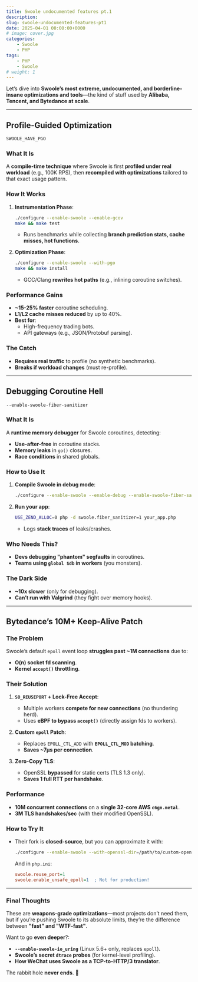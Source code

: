 ```yaml
---
title: Swoole undocumented features pt.1
description: 
slug: swoole-undocumented-features-pt1
date: 2025-04-01 00:00:00+0000
# image: cover.jpg
categories:
    - Swoole
    - PHP
tags:
    - PHP
    - Swoole
# weight: 1
---
```


Let’s dive into **Swoole’s most extreme, undocumented, and borderline-insane optimizations and tools**—the kind of stuff used by **Alibaba, Tencent, and Bytedance at scale**.  

---

## Profile-Guided Optimization

`SWOOLE_HAVE_PGO`

### **What It Is**  
A **compile-time technique** where Swoole is first **profiled under real workload** (e.g., 100K RPS), then **recompiled with optimizations** tailored to that exact usage pattern.  

### **How It Works**  
1. **Instrumentation Phase**:  
   ```sh
   ./configure --enable-swoole --enable-gcov
   make && make test
   ```  
   - Runs benchmarks while collecting **branch prediction stats, cache misses, hot functions**.  

2. **Optimization Phase**:  
   ```sh
   ./configure --enable-swoole --with-pgo
   make && make install
   ```  
   - GCC/Clang **rewrites hot paths** (e.g., inlining coroutine switches).  

### **Performance Gains**  
- **~15-25% faster** coroutine scheduling.  
- **L1/L2 cache misses reduced** by up to 40%.  
- **Best for**:  
  - High-frequency trading bots.  
  - API gateways (e.g., JSON/Protobuf parsing).  

### **The Catch**  
- **Requires real traffic** to profile (no synthetic benchmarks).  
- **Breaks if workload changes** (must re-profile).  

---

## Debugging Coroutine Hell

`--enable-swoole-fiber-sanitizer`

### **What It Is**  
A **runtime memory debugger** for Swoole coroutines, detecting:  
- **Use-after-free** in coroutine stacks.  
- **Memory leaks** in `go()` closures.  
- **Race conditions** in shared globals.  

### **How to Use It**

1. **Compile Swoole in debug mode**:  
   ```sh
   ./configure --enable-swoole --enable-debug --enable-swoole-fiber-sanitizer
   ```  
2. **Run your app**:  
   ```sh
   USE_ZEND_ALLOC=0 php -d swoole.fiber_sanitizer=1 your_app.php
   ```  
   - Logs **stack traces** of leaks/crashes.  

### **Who Needs This?**  
- **Devs debugging "phantom" segfaults** in coroutines.  
- **Teams using `global $db` in workers** (you monsters).  

### **The Dark Side**  
- **~10x slower** (only for debugging).  
- **Can’t run with Valgrind** (they fight over memory hooks).  

---

## Bytedance’s 10M+ Keep-Alive Patch 
### **The Problem**  
Swoole’s default `epoll` event loop **struggles past ~1M connections** due to:  
- **O(n) socket fd scanning**.  
- **Kernel `accept()` throttling**.  

### **Their Solution**  
1. **`SO_REUSEPORT` + Lock-Free Accept**:  
   - Multiple workers **compete for new connections** (no thundering herd).  
   - Uses **eBPF to bypass `accept()`** (directly assign fds to workers).  

2. **Custom `epoll` Patch**:  
   - Replaces `EPOLL_CTL_ADD` with **`EPOLL_CTL_MOD` batching**.  
   - **Saves ~7µs per connection**.  

3. **Zero-Copy TLS**:  
   - OpenSSL **bypassed** for static certs (TLS 1.3 only).  
   - **Saves 1 full RTT per handshake**.  

### **Performance**  
- **10M concurrent connections** on a **single 32-core AWS `c6gn.metal`**.  
- **3M TLS handshakes/sec** (with their modified OpenSSL).  

### **How to Try It**  
- Their fork is **closed-source**, but you can approximate it with:  
  ```sh
  ./configure --enable-swoole --with-openssl-dir=/path/to/custom-openssl
  ```  
  And in `php.ini`:  
  ```ini
  swoole.reuse_port=1
  swoole.enable_unsafe_epoll=1  ; Not for production!
  ```  

---

### **Final Thoughts**  
These are **weapons-grade optimizations**—most projects don’t need them, but if you’re pushing Swoole to its absolute limits, they’re the difference between **"fast" and "WTF-fast"**.  

Want to go **even deeper**?:  
- **`--enable-swoole-io_uring`** (Linux 5.6+ only, replaces `epoll`).  
- **Swoole’s secret `dtrace` probes** (for kernel-level profiling).  
- **How WeChat uses Swoole as a TCP-to-HTTP/3 translator**.  

The rabbit hole **never ends**. 🚀
